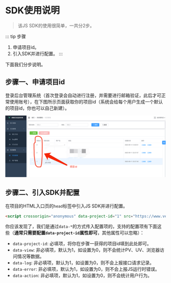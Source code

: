 # SDK使用说明

> 该JS SDK的使用很简单，一共分2步。

::: tip 步骤
1. 申请项目id。
2. 引入SDK并进行配置。
:::

下面我们分步说明。

## 步骤一、申请项目id

登录后台管理系统（首次登录会自动进行注册，并需要进行邮箱验证，此后才可正常使用账号），在下图所示页面获取你的项目id（系统会给每个用户生成一个默认的项目id，你也可以自己新建）。

![获取项目id](./attachments/get-project-id.png)

## 步骤二、引入SDK并配置

在项目的HTML入口页的`head`标签中引入JS SDK并进行配置。

```html
<script crossorigin="anonymous" data-project-id="1" src="https://www.verybugs.com/lib/better-monitor.min.js"></script>
```

你应该发现了，我们是通过`data-*`的方式传入配置项的，支持的配置项有下面这些（**通常只需要配置`data-project-id`属性即可**，其他属性可以忽略）：

- `data-project-id`: 必填项，将你在步骤一获得的项目id填到此处即可。
- `data-view`: 非必填项，默认为1，如设置为0，则不会统计PV、UV、浏览器访问情况等数据。
- `data-log`: 非必填项，默认为1，如设置为0，则不会上报接口请求记录。
- `data-error`: 非必填项，默认为1，如设置为0，则不会上报JS运行时错误。
- `data-action`: 非必填项，默认为1，如设置为0，则不会统计用户行为。
